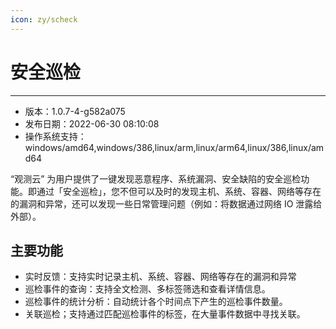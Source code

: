 ```yaml
---
icon: zy/scheck
---
```

# 安全巡检
---

- 版本：1.0.7-4-g582a075
- 发布日期：2022-06-30 08:10:08
- 操作系统支持：windows/amd64,windows/386,linux/arm,linux/arm64,linux/386,linux/amd64

“观测云” 为用户提供了一键发现恶意程序、系统漏洞、安全缺陷的安全巡检功能。即通过「安全巡检」，您不但可以及时的发现主机、系统、容器、网络等存在的漏洞和异常，还可以发现一些日常管理问题（例如：将数据通过网络 IO 泄露给外部）。

## 主要功能

- 实时反馈：支持实时记录主机、系统、容器、网络等存在的漏洞和异常
- 巡检事件的查询：支持全文检测、多标签筛选和查看详情信息。
- 巡检事件的统计分析：自动统计各个时间点下产生的巡检事件数量。
- 关联巡检；支持通过匹配巡检事件的标签，在大量事件数据中寻找关联。
